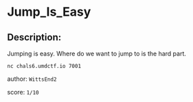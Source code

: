 
# Jump_Is_Easy
## Description:
Jumping is easy. Where do we want to jump to is the hard part.

`nc chals6.umdctf.io 7001`

author: `WittsEnd2`

score: `1/10`

